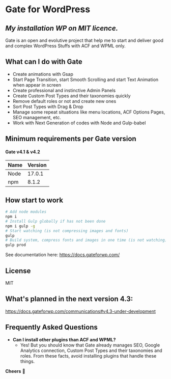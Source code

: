 # Gate for WordPress
## _My installation WP on MIT licence._

Gate is an open and evolutive project that help me to start and deliver good and complex WordPress Stuffs with ACF and WPML only.

## What can I do with Gate
- Create animations with Gsap
- Start Page Transition, start Smooth Scrolling and start Text Animation when appear in screen
- Create professional and instinctive Admin Panels
- Create Custom Post Types and their taxonomies quickly
- Remove default roles or not and create new ones
- Sort Post Types with Drag & Drop
- Manage some repeat situations like menu locations, ACF Options Pages, SEO management, etc.
- Work with Next Generation of codes with Node and Gulp-babel


## Minimum requirements per Gate version
#### Gate v4.1 & v4.2
| Name | Version |
| ------ | ------ |
| Node | 17.0.1 |
| npm | 8.1.2 |

## How start to work
```sh
# Add node modules
npm i
# Install Gulp globally if has not been done
npm i gulp -g
# Start watching (is not compressing images and fonts)
gulp
# Build system, compress fonts and images in one time (is not watching)
gulp prod
```
See documentation here: https://docs.gateforwp.com/

## License
MIT

## What's planned in the next version 4.3:
https://docs.gateforwp.com/communications#v4.3-under-development

## Frequently Asked Questions
- **Can I install other plugins than ACF and WPML?**
  - Yes! But you should know that Gate already manages SEO, Google Analytics connection, Custom Post Types and their taxonomies and roles. From these facts, avoid installing plugins that handle these things.


**Cheers** 🍻
